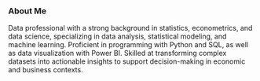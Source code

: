 
### About Me

Data professional with a strong background in statistics, econometrics, and data science, specializing in data analysis, statistical modeling, and machine learning. Proficient in programming with Python and SQL, as well as data visualization with Power BI. Skilled at transforming complex datasets into actionable insights to support decision-making in economic and business contexts.


<!---
Elauine/Elauine is a ✨ special ✨ repository because its `README.md` (this file) appears on your GitHub profile.
You can click the Preview link to take a look at your changes.
--->
